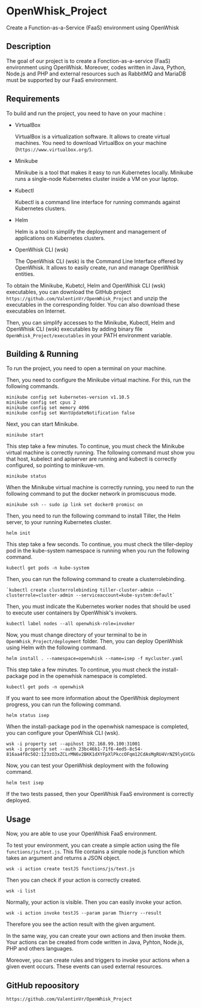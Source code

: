 # OpenWhisk_Project

Create a Function-as-a-Service (FaaS) environment using OpenWhisk

## Description

The goal of our project is to create a Fonction-as-a-service (FaaS) environment using OpenWhisk. Moreover, codes written in Java, Python, Node.js and PHP and external resources such as RabbitMQ and MariaDB must be supported by our FaaS environment.

## Requirements

To build and run the project, you need to have on your machine :

 - VirtualBox 
	
	VirtualBox is a virtualization software. It allows to create virtual machines.
	You need to download VirtualBox on your machine (`https://www.virtualbox.org/`).
	
 - Minikube
	
	Minikube is a tool that makes it easy to run Kubernetes locally. Minikube runs a single-node Kubernetes cluster inside a VM on your laptop.

 - Kubectl
	
	Kubectl is a command line interface for running commands against Kubernetes clusters.
	
 - Helm
	
	Helm is a tool to simplify the deployment and management of applications on Kubernetes clusters.

 - OpenWhisk CLI (wsk)
		
	The OpenWhisk CLI (wsk) is the Command Line Interface offered by OpenWhisk. It allows to easily create, run and manage OpenWhisk entities.
	

To obtain the Minikube, Kubetcl, Helm and OpenWhisk CLI (wsk) executables, you can download the GitHub project `https://github.com/ValentinVr/OpenWhisk_Project` and unzip the executables in the corresponding folder. You can also download these executables on Internet.
		
Then, you can simplify accesses to the Minikube, Kubectl, Helm and OpenWhisk CLI (wsk) executables by adding binary file `OpenWhisk_Project/executables` in your PATH environment variable.

## Building & Running

To run the project, you need to open a terminal on your machine.

Then, you need to configure the Minikube virtual machine. For this, run the following commands.

```
minikube config set kubernetes-version v1.10.5
minikube config set cpus 2
minikube config set memory 4096
minikube config set WantUpdateNotification false
```

Next, you can start Minikube.

```
minikube start
```

This step take a few minutes. To continue, you must check the Minikube virtual machine is correctly running. The following command must show you that host, kubelect and apiserver are running and kubectl is correctly configured, so pointing to minikuve-vm.

`minikube status`

When the Minikube virtual machine is correctly running, you need to run the following command to put the docker network in promiscuous mode.

`minikube ssh -- sudo ip link set docker0 promisc on`

Then, you need to run the following command to install Tiller, the Helm server, to your running Kubernetes cluster.

`helm init`

This step take a few seconds. To continue, you must check the tiller-deploy pod in the kube-system namespace is running when you run the following command.

`kubectl get pods -n kube-system`

Then, you can run the following command to create a clusterrolebinding.
```
`kubectl create clusterrolebinding tiller-cluster-admin --clusterrole=cluster-admin --serviceaccount=kube-system:default`
```
Then, you must indicate the Kubernetes worker nodes that should be used to execute user containers by OpenWhisk's invokers.

`kubectl label nodes --all openwhisk-role=invoker`

Now, you must change directory of your terminal to be in `OpenWhisk_Project/deployment` folder. Then, you can deploy OpenWhisk using Helm with the following command.

`helm install . --namespace=openwhisk --name=isep -f mycluster.yaml`

This step take a few minutes. To continue, you must check the install-package pod in the openwhisk namespace is completed.

`kubectl get pods -n openwhisk`

If you want to see more information about the OpenWhisk deployment progress, you can run the following command.

`helm status isep`

When the install-package pod in the openwhisk namespace is completed, you can configure your OpenWhisk CLI (wsk).

```
wsk -i property set --apihost 192.168.99.100:31001
wsk -i property set --auth 23bc46b1-71f6-4ed5-8c54-816aa4f8c502:123zO3xZCLrMN6v2BKK1dXYFpXlPkccOFqm12CdAsMgRU4VrNZ9lyGVCGuMDGIwP
```

Now, you can test your OpenWhisk deployment with the following command.

`helm test isep`

If the two tests passed, then your OpenWhisk FaaS environment is correctly deployed.

## Usage

Now, you are able to use your OpenWhisk FaaS environment.

To test your environment, you can create a simple action using the file `functions/js/test.js`. This file contains a simple node.js function which takes an argument and returns a JSON object.

`wsk -i action create testJS functions/js/test.js`

Then you can check if your action is correctly created.

`wsk -i list`

Normally, your action is visible. Then you can easily invoke your action.

`wsk -i action invoke testJS --param param Thierry --result`

Therefore you see the action result with the given argument.

In the same way, you can create your own actions and then invoke them. Your actions can be created from code written in Java, Pyhton, Node.js, PHP and others languages.

Moreover, you can create rules and triggers to invoke your actions when a given event occurs. These events can used external resources.

## GitHub repoository

`https://github.com/ValentinVr/OpenWhisk_Project`